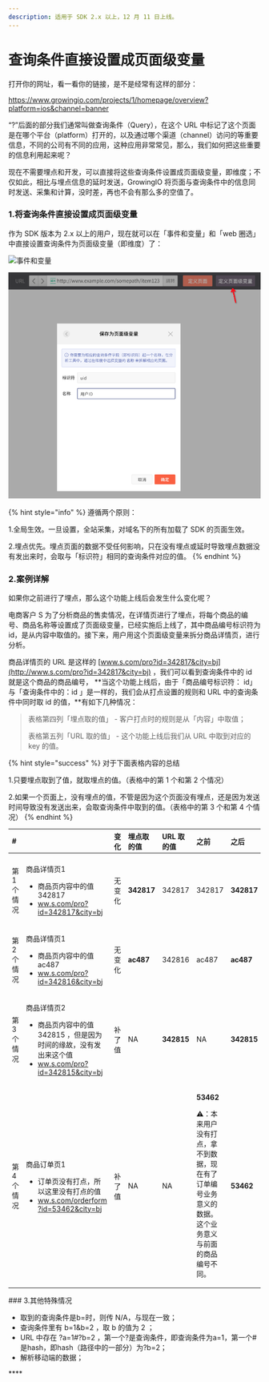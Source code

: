 ```yaml
---
description: 适用于 SDK 2.x 以上，12 月 11 日上线。
---
```


# 查询条件直接设置成页面级变量

打开你的网址，看一看你的链接，是不是经常有这样的部分：

https://www.growingio.com/projects/1/homepage/overview?platform=ios&channel=banner

“?”后面的部分我们通常叫做查询条件（Query），在这个 URL 中标记了这个页面是在哪个平台（platform）打开的，以及通过哪个渠道（channel）访问的等重要信息，不同的公司有不同的应用，这种应用非常常见，那么，我们如何把这些重要的信息利用起来呢？

现在不需要埋点和开发，可以直接将这些查询条件设置成页面级变量，即维度；不仅如此，相比与埋点信息的延时发送，GrowingIO 将页面与查询条件中的信息同时发送、采集和计算，没时差，再也不会有那么多的空值了。

### 1.将查询条件直接设置成页面级变量

作为 SDK 版本为 2.x 以上的用户，现在就可以在「事件和变量」和「web 圈选」中直接设置查询条件为页面级变量（即维度）了：

![&#x4E8B;&#x4EF6;&#x548C;&#x53D8;&#x91CF;](https://lh6.googleusercontent.com/A0rAnnpKQUnR0_mRW77uotOr7eQxB731Q61cvL3pIQe-PrZ_0qaez69oAWZ6Da5eKzVICJtvrS2vX934zQ9UhlHgkV0-Nenh_Oo1_9uMbjBJzj3Je8zRnUr_TJZOWIO4cfDbwDm1)

![web &#x5708;&#x9009;](../../.gitbook/assets/image%20%2820%29.png)

{% hint style="info" %}
遵循两个原则：

1.全局生效。一旦设置，全站采集，对域名下的所有加载了 SDK 的页面生效。

2.埋点优先。埋点页面的数据不受任何影响，只在没有埋点或延时导致埋点数据没有发出来时，会取与「标识符」相同的查询条件对应的值。
{% endhint %}

### **2.案例详解**

如果你之前进行了埋点，那么这个功能上线后会发生什么变化呢？

电商客户 S 为了分析商品的售卖情况，在详情页进行了埋点，将每个商品的编号、商品名称等设置成了页面级变量，已经实施后上线了，其中商品编号标识符为 id，是从内容中取值的。接下来，用户用这个页面级变量来拆分商品详情页，进行分析。

商品详情页的 URL 是这样的 [www.s.com/pro?id=342817&city=bj](http://www.s.com/pro?id=342817&city=bj) ，我们可以看到查询条件中的 id 就是这个商品的商品编号， **当这个功能上线后，由于「商品编号标识符： id」与「查询条件中的：id 」是一样的，我们会从打点设置的规则和 URL 中的查询条件中同时取 id 的值，**有如下几种情况：

> 表格第四列「埋点取的值」 - 客户打点时的规则是从「内容」中取值；
>
> 表格第五列「URL 取的值」 - 这个功能上线后我们从 URL 中取到对应的 key 的值。

{% hint style="success" %}
对于下面表格内容的总结

1.只要埋点取到了值，就取埋点的值。（表格中的第 1 个和第 2 个情况）

2.如果一个页面上，没有埋点的值，不管是因为这个页面没有埋点，还是因为发送时间导致没有发送出来，会取查询条件中取到的值。（表格中的第 3 个和第 4 个情况）
{% endhint %}

<table>
  <thead>
    <tr>
      <th style="text-align:left">#</th>
      <th style="text-align:left"></th>
      <th style="text-align:left">&#x53D8;&#x5316;</th>
      <th style="text-align:left">&#x57CB;&#x70B9;&#x53D6;&#x7684;&#x503C;</th>
      <th style="text-align:left">URL &#x53D6;&#x7684;&#x503C;</th>
      <th style="text-align:left">&#x4E4B;&#x524D;</th>
      <th style="text-align:left">&#x4E4B;&#x540E;</th>
    </tr>
  </thead>
  <tbody>
    <tr>
      <td style="text-align:left"></td>
      <td style="text-align:left"></td>
      <td style="text-align:left"></td>
      <td style="text-align:left"></td>
      <td style="text-align:left"></td>
      <td style="text-align:left"></td>
      <td style="text-align:left"></td>
    </tr>
    <tr>
      <td style="text-align:left">&#x7B2C; 1 &#x4E2A;&#x60C5;&#x51B5;</td>
      <td style="text-align:left">
        <p>&#x5546;&#x54C1;&#x8BE6;&#x60C5;&#x9875;1</p>
        <ul>
          <li>&#x5546;&#x54C1;&#x9875;&#x5185;&#x5BB9;&#x4E2D;&#x7684;&#x503C; 342817</li>
          <li><a href="http://www.s.com/pro?id=342817&amp;city=bj">ww.s.com/pro?id=342817&amp;city=bj</a>
          </li>
        </ul>
      </td>
      <td style="text-align:left">&#x65E0;&#x53D8;&#x5316;</td>
      <td style="text-align:left"><b>342817</b>
      </td>
      <td style="text-align:left">342817</td>
      <td style="text-align:left">342817</td>
      <td style="text-align:left"><b>342817</b>
      </td>
    </tr>
    <tr>
      <td style="text-align:left">&#x7B2C; 2 &#x4E2A;&#x60C5;&#x51B5;</td>
      <td style="text-align:left">
        <p>&#x5546;&#x54C1;&#x8BE6;&#x60C5;&#x9875;1</p>
        <ul>
          <li>&#x5546;&#x54C1;&#x9875;&#x5185;&#x5BB9;&#x4E2D;&#x7684;&#x503C; ac487</li>
          <li><a href="http://www.s.com/pro?id=342817&amp;city=bj">ww.s.com/pro?id=342816&amp;city=bj</a>
          </li>
        </ul>
      </td>
      <td style="text-align:left">&#x65E0;&#x53D8;&#x5316;</td>
      <td style="text-align:left"><b>ac487</b>
      </td>
      <td style="text-align:left">342816</td>
      <td style="text-align:left">ac487</td>
      <td style="text-align:left"><b>ac487</b>
      </td>
    </tr>
    <tr>
      <td style="text-align:left">&#x7B2C; 3 &#x4E2A;&#x60C5;&#x51B5;</td>
      <td style="text-align:left">
        <p>&#x5546;&#x54C1;&#x8BE6;&#x60C5;&#x9875;2</p>
        <ul>
          <li>&#x5546;&#x54C1;&#x9875;&#x5185;&#x5BB9;&#x4E2D;&#x7684;&#x503C; 342815
            &#xFF0C;&#x4F46;&#x662F;&#x56E0;&#x4E3A;&#x65F6;&#x95F4;&#x7684;&#x7F18;&#x6545;&#xFF0C;&#x6CA1;&#x6709;&#x53D1;&#x51FA;&#x6765;&#x8FD9;&#x4E2A;&#x503C;</li>
          <li><a href="http://www.s.com/pro?id=342817&amp;city=bj">ww.s.com/pro?id=342815&amp;city=bj</a>
          </li>
        </ul>
      </td>
      <td style="text-align:left">&#x8865;&#x4E86;&#x503C;</td>
      <td style="text-align:left">NA</td>
      <td style="text-align:left"><b>342815</b>
      </td>
      <td style="text-align:left">NA</td>
      <td style="text-align:left"><b>342815</b>
      </td>
    </tr>
    <tr>
      <td style="text-align:left">&#x7B2C; 4 &#x4E2A;&#x60C5;&#x51B5;</td>
      <td style="text-align:left">
        <p>&#x5546;&#x54C1;&#x8BA2;&#x5355;&#x9875;1</p>
        <ul>
          <li>&#x8BA2;&#x5355;&#x9875;&#x6CA1;&#x6709;&#x6253;&#x70B9;&#xFF0C;&#x6240;&#x4EE5;&#x8FD9;&#x91CC;&#x6CA1;&#x6709;&#x6253;&#x70B9;&#x7684;&#x503C;</li>
          <li><a href="http://www.s.com/pro?id=342817&amp;city=bj">ww.s.com/orderform</a>
            <a
            href="http://www.s.com/pro?id=342817&amp;city=bj">?id=53462&amp;city=bj</a>
          </li>
        </ul>
      </td>
      <td style="text-align:left">&#x8865;&#x4E86;&#x503C;</td>
      <td style="text-align:left">NA</td>
      <td style="text-align:left">NA</td>
      <td style="text-align:left">
        <p><b>53462</b>
        </p>
        <p>&#x26A0;&#xFE0F;&#xFF1A;&#x672C;&#x6765;&#x7528;&#x6237;&#x6CA1;&#x6709;&#x6253;&#x70B9;&#xFF0C;&#x62FF;&#x4E0D;&#x5230;&#x6570;&#x636E;&#xFF0C;&#x73B0;&#x5728;&#x6709;&#x4E86;&#x8BA2;&#x5355;&#x7F16;&#x53F7;&#x4E1A;&#x52A1;&#x610F;&#x4E49;&#x7684;&#x6570;&#x636E;&#x3002;&#x8FD9;&#x4E2A;&#x4E1A;&#x52A1;&#x610F;&#x4E49;&#x4E0E;&#x524D;&#x9762;&#x7684;&#x5546;&#x54C1;&#x7F16;&#x53F7;&#x4E0D;&#x540C;&#x3002;</p>
      </td>
      <td style="text-align:left"><b>53462</b>
      </td>
    </tr>
  </tbody>
</table>### 3.其他特殊情况

* 取到的查询条件是b=时，则传 N/A，与现在一致；
* 查询条件里有 b=1&b=2 ，取 b 的值为 2 ；
* URL 中存在 ?a=1\#?b=2 ，第一个?是查询条件，即查询条件为a=1，第一个\#是hash，即hash（路径中的一部分）为?b=2；
* 解析移动端的数据；



\*\*\*\*

